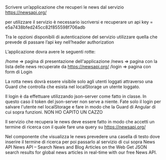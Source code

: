 Scrivere un’applicazione che recuperi le news dal servizio https://newsapi.org/

per utilizzare il servizio è necessario iscriversi e recuperare un api key = e5a7438bfed245cc82f855598f706adb

Tra le opzioni disponibili di autenticazione del servizio utilizzare quella che prevede di passare
l’api key nell’header authorization

L’applicazione dovra avere le seguenti rotte:

/home => pagina di presentazione dell'applicazione
/news => pagina con la lista delle news recuperate da https://newsapi.org/
/login => pagina con form di Login

La rotta news dovrà essere visibile solo agli utenti loggati attraverso una Guard che controlla che esista nel localStorage un utente loggato.

Il login è da effettuare utilizzando json-server come fatto in classe. In questo caso il token del json-server non serve a niente.
Fate solo il login per salvare l'utente nel localStorage e fare in modo che la Guard di Angular di cui sopra funzioni. NON HO CAPITO UN CAZZO

Il servizio che recupera le news deve essere fatto in modo che accetti un termine di ricerca con il quale fare una query su https://newsapi.org/

Nel componente che visualizza le news prevedere una casella di testo dove inserire il termine di ricerca per poi passarlo al servizio di cui sopra
News API
News API – Search News and Blog Articles on the Web
Get JSON search results for global news articles in real-time with our free News API.
